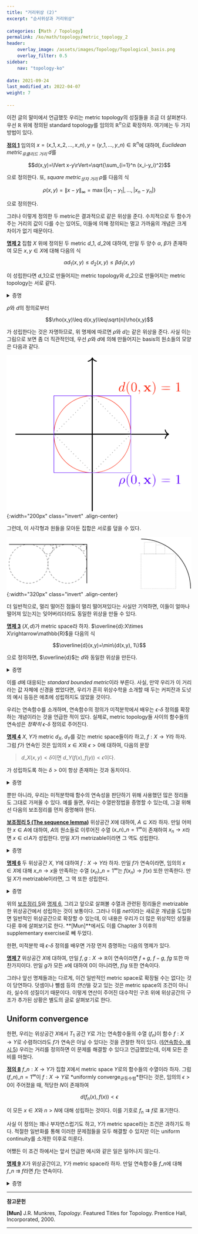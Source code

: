 ```yaml
---
title: "거리위상 (2)"
excerpt: "순서위상과 거리위상"

categories: [Math / Topology]
permalink: /ko/math/topology/metric_topology_2
header:
    overlay_image: /assets/images/Topology/Topological_basis.png
    overlay_filter: 0.5
sidebar: 
    nav: "topology-ko"

date: 2021-09-24
last_modified_at: 2022-04-07
weight: 7
    
---
```


이전 글의 말미에서 언급했듯 우리는 metric topology의 성질들을 조금 더 살펴본다. 우선 $\mathbb{R}$ 위에 정의된 standard topology를 임의의 $\mathbb{R}^n$으로 확장하자. 여기에는 두 가지 방법이 있다.

<div class="definition" markdown="1">

<ins id="df1">**정의 1**</ins> 임의의 $x=(x\_1,x\_2,\ldots, x\_n),y=(y\_1,\ldots, y\_n)\in\mathbb{R}^n$에 대하여, *Euclidean metric<sub>유클리드 거리</sub>* $d$를

$$d(x,y)=\lVert x-y\rVert=\sqrt{\sum_{i=1}^n (x_i-y_i)^2}$$

으로 정의한다. 또, *square metric<sub>상자 거리</sub>* $\rho$를 다음의 식

$$\rho(x,y)=\lVert x-y\rVert_\infty=\max\{\lvert x_1-y_1\rvert,\ldots,\lvert x_n-y_n\rvert\}$$

으로 정의한다.

</div>

그러나 이렇게 정의한 두 metric은 결과적으로 같은 위상을 준다. 수치적으로 두 함수가 주는 거리의 값이 다를 수는 있어도, 이들에 의해 정의되는 멀고 가까움의 개념은 크게 차이가 없기 때문이다. 

<div class="proposition" markdown="1">

<ins id="pp2">**명제 2**</ins> 집합 $X$ 위에 정의된 두 metric $d\_1$, $d\_2$에 대하여, 만일 두 양수 $\alpha$, $\beta$가 존재하여 모든 $x,y\in X$에 대해 다음의 식

$$\alpha d_1(x,y)\leq d_2(x,y)\leq \beta d_1(x,y)$$

이 성립한다면 $d\_1$으로 만들어지는 metric topology와 $d\_2$으로 만들어지는 metric topology는 서로 같다.

</div>
<details class="proof" markdown="1">
<summary>증명</summary>

어차피 $d\_1$과 $d\_2$으로 만들어지는 위상들은 basis로 정의되므로, [§위상공간의 기저, 보조정리 8](/ko/math/topology/basic_definition_1#lem8)를 이용할 수 있다. $d\_1$과 $d\_2$으로 정의되는 metric topology를 각각 $\mathcal{T}\_1$과 $\mathcal{T}\_2$, 그리고 basis들을 $\mathcal{B}\_1$과 $\mathcal{B}\_2$라 하자.  

우선 $\mathcal{B}_1$의 임의의 원소 $B\_1=B\_{d\_1}(x, \epsilon\_1)$와, $B_1$의 임의의 원소 $y$가 주어졌다 하자. $\delta\_1=\epsilon\_1-d\_1(x,y)>0$이라 하면, 임의의 $z\in B\_{d\_2}(y, \alpha\delta\_1)$에 대하여, 

$$d_1(x,z)\leq d_1(x,y)+d_1(y,z)\leq d_1(x,y)+\alpha^{-1}d_2(y,z)<d_1(x,y)+\alpha^{-1}\alpha\delta_1=\epsilon_1$$

이므로 $z\in B_1$이다. 즉, $B\_{d\_2}(y,\alpha\delta\_1)\subseteq B_1$이고, 따라서 $\mathcal{T}\_2$는 $\mathcal{T}\_1$보다 강하다.  

이와 비슷하게, $\mathcal{B}\_2$의 임의의 원소 $B\_2=B\_{d\_2}(x, \epsilon\_2)$와, $B\_2$의 임의의 원소 $y$가 주어졌다 하자. $\delta\_2=\epsilon\_2-d\_2(x,y)>0$이라 하면, 임의의 $z\in B\_{d\_1}(y, \beta^{-1}\delta\_2)$에 대하여, 

$$d_2(x,z)\leq d_2(x,y)+d_2(y,z)\leq d_2(x,y)+\beta d_1(y,z)<d_2(x,y)+\beta\beta^{-1}\delta_2=\epsilon_2$$

가 성립하므로 $\mathcal{T}\_1$이 $\mathcal{T}\_2$보다 강하다. 즉, 두 위상은 서로 같다. 
</details>

$\rho$와 $d$의 정의로부터

$$\rho(x,y)\leq d(x,y)\leq\sqrt{n}\rho(x,y)$$

가 성립한다는 것은 자명하므로, 위 명제에 따르면 $\rho$와 $d$는 같은 위상을 준다. 사실 이는 그림으로 보면 좀 더 직관적인데, 우선 $\rho$와 $d$에 의해 만들어지는 basis의 원소들의 모양은 다음과 같다.

![metric_compare_1](/assets/images/Topology/Topology_on_R-2.png){:width="200px"  class="invert" .align-center}

그런데, 이 사각형과 원들을 모아둔 집합은 서로를 덮을 수 있다.

![metric_compare_2](/assets/images/Topology/Topology_on_R-3.png){:width="320px"  class="invert" .align-center}

더 일반적으로, 멀리 떨어진 점들이 멀리 떨어져있다는 사실만 기억하면, 이들이 얼마나 떨어져 있는지는 잊어버리더라도 동일한 위상을 만들 수 있다.

<div class="proposition" markdown="1">

<ins id="pp3">**명제 3**</ins> $(X,d)$가 metric space라 하자. $\overline{d}:X\times X\rightarrow\mathbb{R}$을 다음의 식

$$\overline{d}(x,y)=\min\{d(x,y), 1\}$$

으로 정의하면, $\overline{d}$는 $d$와 동일한 위상을 만든다.
</div>
<details class="proof" markdown="1">
<summary>증명</summary>

우선 $\overline{d}$가 metric임을 보여야 한다. 여기에서 자명하지 않은 부분은 삼각부등식 뿐이다. 즉, 다음의 식

$$\overline{d}(x,z)\leq\overline{d}(x,y)+\overline{d}(y,z)$$

을 보여야 한다. 만일 $\overline{d}(x,y)$와 $\overline{d}(y,z)$ 중 하나라도 1이 된다면 우변은 1보다 크거나 같고, 좌변은 1보다 작으므로 이 경우는 자명하다. 따라서 둘 모두가 1보다 작은 경우를 생각하자. 즉,

$$\overline{d}(x,y)=d(x,y)<1,\quad\overline{d}(y,z)=d(y,z)<1$$

이다. 그럼

$$\overline{d}(x,z)\leq d(x,z)\leq d(x,y)+d(y,z)=\overline{d}(x,y)+\overline{d}(y,z)$$

이므로 삼각부등식이 성립한다.

그런데 metric topology는 $\epsilon<1$인 $\epsilon$-ball들을 basis로 보아도 동일한 위상이 생기고, $d$와 $\overline{d}$의 $\epsilon<1$인 $\epsilon$-ball들은 정확히 같으므로 $d$에 의해 만들어지는 위상과 $\overline{d}$에 의해 만들어지는 위상이 동일하다.

</details>

이를 $d$에 대응되는 *standard bounded metric*이라 부른다. 사실, 만약 우리가 이 거리라는 값 자체에 신경을 썼었다면, 우리가 흔히 위상수학을 소개할 때 두는 커피잔과 도넛의 예시 등등은 애초에 성립하지도 않았을 것이다.

우리는 연속함수를 소개하며, 연속함수의 정의가 미적분학에서 배우는 $\epsilon$-$\delta$ 정의를 확장하는 개념이라는 것을 언급한 적이 있다. 실제로, metric topology들 사이의 함수들의 연속성은 *정확히* $\epsilon$-$\delta$ 정의로 주어진다.

<div class="proposition" markdown="1">

<ins id="pp4">**명제 4**</ins> $X$, $Y$가 metric $d_X$, $d_Y$를 갖는 metric space들이라 하고, $f:X\rightarrow Y$라 하자. 그럼 $f$가 연속인 것은 임의의 $x\in X$와 $\epsilon>0$에 대하여, 다음의 문장
  
> $d\_X(x, y)<\delta$이면 $d\_Y(f(x), f(y))<\epsilon$이다.    
  
가 성립하도록 하는 $\delta>0$이 항상 존재하는 것과 동치이다.

</div>
<details class="proof" markdown="1">
<summary>증명</summary>

우선 $f$가 연속이라 하자. 그럼 임의의 $x\in X$와 $\epsilon>0$에 대하여, 집합
  
$$f^{-1}(B_{d_Y}(f(x), \epsilon))$$

는 열린집합의 preimage이므로 열린집합이다. 따라서 어떠한 $\delta>0$이 존재하여 $B\_{d\_X}(x,\delta)\subseteq f^{-1}(B\_{d\_Y}(f(x),\epsilon))$이 성립한다. 이제 만일 $y\in B\_{d\_X}(x,\delta)$라면, 즉 만일 $d\_X(x,y)<\delta$라면, $y\in f^{-1}(B\_{d\_Y}(f(x), \epsilon))$이므로 $f(y)\in B\_{d\_Y}(f(x), \epsilon)$이다.

반대로 $\epsilon$-$\delta$ 조건이 만족되었다고 하자. $f$가 연속임을 보이기 위해, 임의의 열린집합 $V\subseteq Y$를 택하고 $f^{-1}(V)$가 $X$에서 열린집합임을 보여야 한다. $x\in f^{-1}(V)$라 하자. 그럼 $f(x)\in V$이므로, 어떤 $\epsilon>0$이 존재하여 $B\_{d\_Y}(f(x),\epsilon)\subseteq V$이도록 할 수 있다. 이제 $\epsilon$-$\delta$ 조건에 의해, 어떠한 $\delta>0$이 존재하여 $y\in B\_{d\_X}(x,\delta)$이면 $f(y)\in B\_{d\_Y}(f(x), \epsilon)\subseteq V$이도록 할 수 있고, 따라서 $y\in f^{-1}(V)$이다. 즉, $B\_{d\_X}(x,\delta)\subseteq f^{-1}(V)$이므로 $f^{-1}(V)$도 열린집합이다. 


</details>

뿐만 아니라, 우리는 미적분학때 함수의 연속성을 판단하기 위해 사용했던 많은 정리들도 그대로 가져올 수 있다. 예를 들면, 우리는 수열판정법을 증명할 수 있는데, 그걸 위해선 다음의 보조정리를 먼저 증명해야 한다.  

<div class="proposition" markdown="1">

<ins id="lem5">**보조정리 5 (The sequence lemma)**</ins> 위상공간 $X$에 대하여, $A\subseteq X$라 하자. 만일 어떠한 $x\in A$에 대하여, $A$의 원소들로 이루어진 수열 $\left(x\_n\right)\_{n=1}^\infty$이 존재하여 $x_n\rightarrow x$라면 $x\in\operatorname{cl}A$가 성립한다. 만일 $X$가 metrizable이라면 그 역도 성립한다.

</div>
<details class="proof" markdown="1">
<summary>증명</summary>

우선 $x\_n\rightarrow x$라 하자. 그럼 정의에 의하여, $x$의 임의의 열린근방은 반드시 어떠한 $x\_n$을 포함하고, 이는 $A$의 원소이므로 $x$의 임의의 열린근방은 반드시 $A$와 만난다. 따라서 [§수열의 수렴, 명제 2](/ko/math/topology/basic_definition_3#pp2)에 의해 $x\in\operatorname{cl}A$이다.

이제 $X$가 metrizable이라 가정하고 그 역을 보이자. 임의의 $x\in\operatorname{cl}A$에 대하여, 우리는 $x$로 수렴하는 $A$의 수열 $\left(x\_n\right)\_{n=1}^\infty$를 만들어야 한다. 각각의 $n$에 대하여, $B(x,1/n)$을 생각하자. 그럼 $x\in\operatorname{cl}A$이므로 이들은 $A$와 어떤 점에서 만난다. $B(x,1/n)\cap A$의 점들 중 하나를 뽑아 이를 $x\_n$이라 하자. 그럼 $x\_n\rightarrow x$이다. 만일 우리가 $x$의 임의의 열린근방 $U$를 잡는다면, $U$는 어떠한 $\epsilon$에 대하여 $B(x,\epsilon)$을 포함하고, 따라서 $1/N<\epsilon$이도록 하면 $n\geq N$일 때마다 $x\_n\in B(x,\epsilon)\subseteq U$이도록 할 수 있기 때문이다.

</details>
<div class="proposition" markdown="1">

<ins id="pp6">**명제 6**</ins> 두 위상공간 $X$, $Y$에 대하여 $f:X\rightarrow Y$라 하자. 만일 $f$가 연속이라면, 임의의 $x\in X$에 대해 $x\_n\rightarrow x$을 만족하는 수열 $\left(x_n\right)\_{n=1}^\infty$는 $f(x_n)\rightarrow f(x)$ 또한 만족한다. 만일 $X$가 metrizable이라면, 그 역 또한 성립한다.

</div>
<details class="proof" markdown="1">
<summary>증명</summary>

우선 $f$가 연속이라 가정하자. $x\_n\rightarrow x$인 수열 $\left(x\_n\right)\_{n=1}^\infty$에 대하여, 우리는 $f(x\_n)\rightarrow f(x)$임을 보여야 한다. $f(x)$의 열린근방 $V$를 생각하자. 그럼 $f^{-1}(V)$는 $x$를 포함하는 열린집합이다. 따라서 어떠한 $N$이 존재하여, $n\geq N$이면 $x\_n\in f^{-1}(V)$가 성립하도록 할 수 있다. 즉, $f(x\_n)\in V$가 모든 $n\geq N$에 대해 성립하므로 $f(x\_n)\rightarrow f(x)$이다.

반대로 $A\subseteq X$이고 뒤쪽 조건이 성립한다고 하자. 우리는 연속함수의 동치조건 ([§연속함수, 명제 2](/ko/math/topology/basic_definition_4#pp2)) 중 $f(\operatorname{cl}A)\subset\operatorname{cl}f(A)$를 이용할 것이다. 앞선 보조정리의 역에 의하여, 만일 $x\in \operatorname{cl}A$라면 $x$로 수렴하는 $A$의 수열 $\left(x\_n\right)\_{n=1}^\infty$가 존재한다. 그런데 가정에 의하여 $f(x\_n)\rightarrow f(x)$이고, 따라서 다시 앞선 보조정리에 의해 $f(x)\in \operatorname{cl}f(A)$가 성립한다. 따라서 $f(\operatorname{cl}A)\subset\operatorname{cl}f(A)$가 성립한다.

</details>

위의 [보조정리 5](#lem5)와 [명제 6](#pp6), 그리고 앞으로 살펴볼 수열과 관련된 정리들은 metrizable한 위상공간에서 성립하는 것이 보통이다. 그러나 이를 *net*이라는 새로운 개념을 도입하면 일반적인 위상공간으로 확장할 수 있는데, 이 내용은 우리가 더 많은 위상적인 성질을 다룬 후에 살펴보기로 한다. **[Mun]**에서도 이를 Chapter 3 이후의 supplementary exercise로 빼 두었다.

한편, 미적분학 때 $\epsilon$-$\delta$ 정의를 배우면 가장 먼저 증명하는 다음의 명제가 있다.

<div class="proposition" markdown="1">

<ins id="pp7">**명제 7**</ins> 위상공간 $X$에 대하여, 만일 $f,g:X\rightarrow\mathbb{R}$이 연속이라면 $f+g$, $f-g$, $fg$ 또한 마찬가지이다. 만일 $g$가 모든 $x$에 대하여 $0$이 아니라면, $f/g$ 또한 연속이다.

</div>

그러나 앞선 명제들과는 다르게, 이건 일반적인 metric space로 확장될 수는 없다는 것이 당연하다. 덧셈이나 뺄셈 등의 *연산*을 갖고 있는 것은 metric space의 조건이 아니라, 실수의 성질이기 때문이다. 이렇게 연산이 주어진 대수적인 구조 위에 위상공간의 구조가 추가된 상황은 별도의 글로 살펴보기로 한다.

## Uniform convergence

한편, 우리는 위상공간 $X$에서 $T_1$ 공간 $Y$로 가는 연속함수들의 수열 $(f_n)$이 함수 $f:X\rightarrow Y$로 수렴하더라도 $f$가 연속은 아닐 수 있다는 것을 관찰한 적이 있다. ([§연속함수, 예시 5](/ko/math/topology/basic_definition_4#ex5)) 우리는 거리를 정의하면 이 문제를 해결할 수 있다고 언급했었는데, 이제 모든 준비를 마쳤다. 

<div class="definition" markdown="1">

<ins id="df8">**정의 8**</ins> $f\_n:X\rightarrow Y$가 집합 $X$에서 metric space $Y$로의 함수들의 수열이라 하자. 그럼 $\left(f\_n\right)\_{n=1}^\infty$이 $f:X\rightarrow Y$로 *uniformly converge<sub>균등수렴</sub>*한다는 것은, 임의의 $\epsilon>0$이 주어졌을 때, 적당한 $N$이 존재하여 
  
$$d(f_n(x), f(x))<\epsilon$$

이 모든 $x\in X$와 $n>N$에 대해 성립하는 것이다. 이를 기호로 $f_n\rightrightarrows f$로 표기한다.

</div>

사실 이 정의는 꽤나 부자연스럽기도 하고, $Y$가 metric space라는 조건은 과하기도 하다. 적절한 일반화를 통해 이러한 문제점들을 모두 해결할 수 있지만 이는 uniform continuity를 소개한 이후로 미룬다. 

어쨌든 이 조건 하에서는 앞서 언급한 예시와 같은 일은 일어나지 않는다.

<div class="proposition" markdown="1">

<ins id="pp9">**명제 9**</ins> $X$가 위상공간이고, $Y$가 metric space라 하자. 만일 연속함수들 $f\_n$에 대해 $f\_n\rightrightarrows f$라면 $f$는 연속이다.

</div>

<details class="proof" markdown="1">
<summary>증명</summary>

$V$가 $Y$의 열린집합이라 하고, $x\_0\in f^{-1}(V)$라 하자. 우리는 $f^{-1}(V)$가 열린집합임을 보이기 위해, 어떠한 $x\_0$의 열린근방 $U$가 존재하여 $f(U)\subseteq V$임을 보여야 한다.

$y\_0=f(x\_0)$이라 하자. $V$는 열린집합이므로, 어떠한 $\epsilon$이 존재하여 $B(y\_0, \epsilon)\subseteq V$이다. 이제 $f\_n\rightrightarrows f$이므로, 어따한 $N$이 존재하여, 다음의 식

$$d(f_n(x), f(x))<\epsilon/3$$

이 모든 $n>N$과 $x\in X$에 대해 성립하도록 할 수 있다. 한편, $f\_N$은 연속이므로, $f\_N^{-1}(B(f\_N(x\_0), \epsilon/3))$은 열린집합이고, 따라서 $x\in U\subseteq f\_N^{-1}(B(f\_N(x\_0), \epsilon/3))$인 열린집합 $U$가 존재한다. 이제 임의의 $x\in U$에 대하여,

$$\begin{aligned}
  d(f(x), f(x_0))&\leq d(f(x), f_N(x))+d(f_N(x), f_N(x_0))+d(f_N(x_0), f(x_0))\\
  &<\epsilon/3+\epsilon/3+\epsilon/3=\epsilon
\end{aligned}$$

이므로 $f(x)\in B(y\_0,\epsilon)\subseteq V$이다. 즉, $f(U)\subseteq B(y\_0,\epsilon)\subseteq V$이므로 $f^{-1}(V)$가 열린집합이다.

</details>



---

**참고문헌**

**[Mun]** J.R. Munkres, <i>Topology</i>. Featured Titles for Topology. Prentice Hall, Incorporated, 2000.

---

